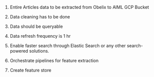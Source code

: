 1.  Entire Articles data to be extracted from Obelix to AIML GCP Bucket

2.  Data cleaning has to be done

3.  Data should be queryable

4.  Data refresh frequency is 1 hr

5.  Enable faster search through Elastic Search or any other
    search-powered solutions.

6.  Orchestrate pipelines for feature extraction

7.  Create feature store
